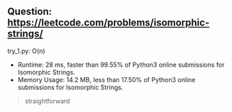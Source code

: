 Question: https://leetcode.com/problems/isomorphic-strings/
---

try_1.py: O(n)

* Runtime: 28 ms, faster than 99.55% of Python3 online submissions for Isomorphic Strings.
* Memory Usage: 14.2 MB, less than 17.50% of Python3 online submissions for Isomorphic Strings.

> straightforward
